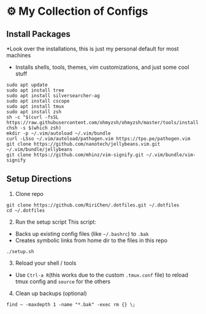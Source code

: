 # ⚙️ My Collection of Configs

## Install Packages
\*Look over the installations, this is just my personal default for most machines
- Installs shells, tools, themes, vim customizations, and just some cool stuff
```
sudo apt update
sudo apt install tree
sudo apt install silversearcher-ag
sudo apt install cscope
sudo apt install tmux
sudo apt install zsh
sh -c "$(curl -fsSL https://raw.githubusercontent.com/ohmyzsh/ohmyzsh/master/tools/install.sh)"
chsh -s $(which zsh)
mkdir -p ~/.vim/autoload ~/.vim/bundle
curl -LSso ~/.vim/autoload/pathogen.vim https://tpo.pe/pathogen.vim
git clone https://github.com/nanotech/jellybeans.vim.git ~/.vim/bundle/jellybeans
git clone https://github.com/mhinz/vim-signify.git ~/.vim/bundle/vim-signify
```

## Setup Directions
1. Clone repo
```
git clone https://github.com/RiriChen/.dotfiles.git ~/.dotfiles
cd ~/.dotfiles
```

2. Run the setup script
This script:
- Backs up existing config files (like `~/.bashrc`) to `.bak`
- Creates symbolic links from home dir to the files in this repo
```
./setup.sh
```

3. Reload your shell / tools
- Use `Ctrl-a R`(this works due to the custom `.tmux.conf` file) to reload tmux config and `source` for the others

4. Clean up backups (optional)
```
find ~ -maxdepth 1 -name "*.bak" -exec rm {} \;
```
